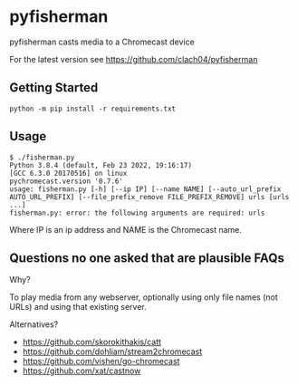 # pyfisherman

pyfisherman casts media to a Chromecast device

For the latest version see https://github.com/clach04/pyfisherman

## Getting Started

    python -m pip install -r requirements.txt

## Usage

    $ ./fisherman.py
    Python 3.8.4 (default, Feb 23 2022, 19:16:17)
    [GCC 6.3.0 20170516] on linux
    pychromecast.version '0.7.6'
    usage: fisherman.py [-h] [--ip IP] [--name NAME] [--auto_url_prefix AUTO_URL_PREFIX] [--file_prefix_remove FILE_PREFIX_REMOVE] urls [urls ...]
    fisherman.py: error: the following arguments are required: urls

Where IP is an ip address and NAME is the Chromecast name.

## Questions no one asked that are plausible FAQs

Why?

To play media from any webserver, optionally using only file names (not URLs) and using that existing server.

Alternatives?

  * https://github.com/skorokithakis/catt
  * https://github.com/dohliam/stream2chromecast
  * https://github.com/vishen/go-chromecast
  * https://github.com/xat/castnow
